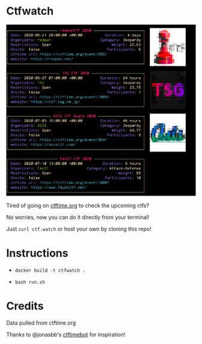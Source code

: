 
# Ctfwatch

![cool stuff](screenshot.png)

Tired of going on [ctftime.org](https://ctftime.org) to check the upcoming ctfs?

No worries, now you can do it directly from your terminal!

Just `curl ctf.watch` or host your own by cloning this repo!



# Instructions

- `docker build -t ctfwatch .`

- `bash run.sh`

# Credits

Data pulled from ctftime.org

Thanks to @jonasbb's [ctftimebot](https://github.com/jonasbb/ctftimebot) for inspiration!
